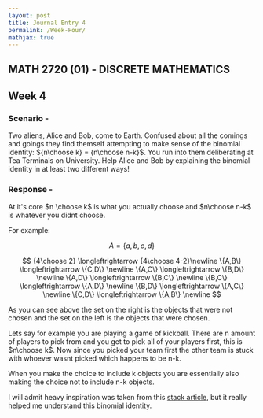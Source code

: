 ```yaml
---
layout: post
title: Journal Entry 4
permalink: /Week-Four/
mathjax: true
---
```


## MATH 2720 (01) - DISCRETE MATHEMATICS

## Week 4

### Scenario -

Two aliens, Alice and Bob, come to Earth. Confused about all the comings and goings they find themself attempting to make sense of the binomial identity: ${n\choose k} = {n\choose n-k}$. You run into them deliberating at Tea Terminals on University. Help Alice and Bob by explaining the binomial identity in at least two different ways!

### Response -

At it's core $n \choose k$ is what you actually choose and $n\choose n-k$ is whatever you didnt choose.

For example:

$$A=\{a,b,c,d\}$$

$$
{4\choose 2} \longleftrightarrow {4\choose 4-2}\newline
\{A,B\} \longleftrightarrow \{C,D\} \newline
\{A,C\} \longleftrightarrow \{B,D\} \newline
\{A,D\} \longleftrightarrow \{B,C\} \newline
\{B,C\} \longleftrightarrow \{A,D\} \newline
\{B,D\} \longleftrightarrow \{A,C\} \newline
\{C,D\} \longleftrightarrow \{A,B\} \newline
$$

As you can see above the set on the right is the objects that were not chosen and the set on the left is the objects that were chosen.

Lets say for example you are playing a game of kickball. There are n amount of players to pick from and you get to pick all of your players first, this is $n\choose k$. Now since you picked your team first the other team is stuck with whoever wasnt picked which happens to be n-k.

When you make the choice to include k objects you are essentially also making the choice not to include n-k objects.

I will admit heavy inspiration was taken from this [stack article](https://math.stackexchange.com/questions/849758/why-n-choose-k-n-choose-n-k), but it really helped me understand this binomial identity.
